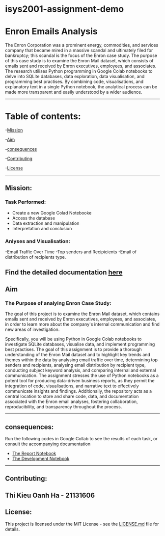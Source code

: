 # isys2001-assignment-demo
# Enron Emails Analysis

The Enron Corporation was a prominent energy, commodities, and services company that became mired in a massive scandal and ultimately filed for bankruptcy; this scandal is the focus of the Enron case study. The purpose of this case study is to examine the Enron Mail dataset, which consists of emails sent and received by Enron executives, employees, and associates. The research utilises Python programming in Google Colab notebooks to delve into SQLite databases, data exploration, data visualisation, and programming best practises. By combining code, visualisations, and explanatory text in a single Python notebook, the analytical process can be made more transparent and easily understood by a wider audience.

--------------------------------------------------------------------
# Table of contents:
-[Mission](#Mission)

-[Aim](#Aim)

-[consequences](#consequences)

-[Contributing](#Contributing)

-[License](#License)

----------------------------------------------------------------------
## Mission:
### Task Performed:
- Create a new Google Colad Notebooke
- Access the database
- Data extraction and manipulation
- Interpretation and conclusion

### Anlyses and Visualisation:

-Email Traffic Over Time
-Top senders and Recipicients
-Email of distribution of recipients type.

Find the detailed documentation [here](https://colab.research.google.com/github/LouranHa/isys2001-assignment-demo/blob/main/THE_REPORT_NOTEBOOK_(completed)_.ipynb#scrollTo=tawIOto-daU2)
----------------------------------------------------------------------
## Aim
### The Purpose of analying Enron Case Study:
The goal of this project is to examine the Enron Mail dataset, which contains emails sent and received by Enron executives, employees, and associates, in order to learn more about the company's internal communication and find new areas of investigation.

Specifically, you will be using Python in Google Colab notebooks to investigate SQLite databases, visualise data, and implement programming best practises. The goal of this assignment is to provide a thorough understanding of the Enron Mail dataset and to highlight key trends and themes within the data by analysing email traffic over time, determining top senders and recipients, analysing email distribution by recipient type, conducting subject keyword analysis, and comparing internal and external communication. The assignment stresses the use of Python notebooks as a potent tool for producing data-driven business reports, as they permit the integration of code, visualisations, and narrative text to effectively communicate insights and findings. Additionally, the repository acts as a central location to store and share code, data, and documentation associated with the Enron email analyses, fostering collaboration, reproducibility, and transparency throughout the process.

-----------------------------------------------------------------------
## consequences:
Run the following codes in Google Collab to see the results of each task, or consult the accompanying documentation
- [The Report Notebook](THE_REPORT_NOTEBOOK_(completed)_.ipynb)
- [The Development Notebook](notebook_1.ipynb)
------------------------------------------------------------------------
## Contributing:
Thi Kieu Oanh Ha - 21131606
--------------------------------------------------------------------------
## License:
This project is licensed under the MIT License - see the [LICENSE.md](LICENSE.md) file for details.
